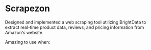 # Scrapezon
Designed and implemented a web scraping tool utilizing BrightData to extract real-time product data, reviews, and pricing information from Amazon's website.

Amazing to use when:
